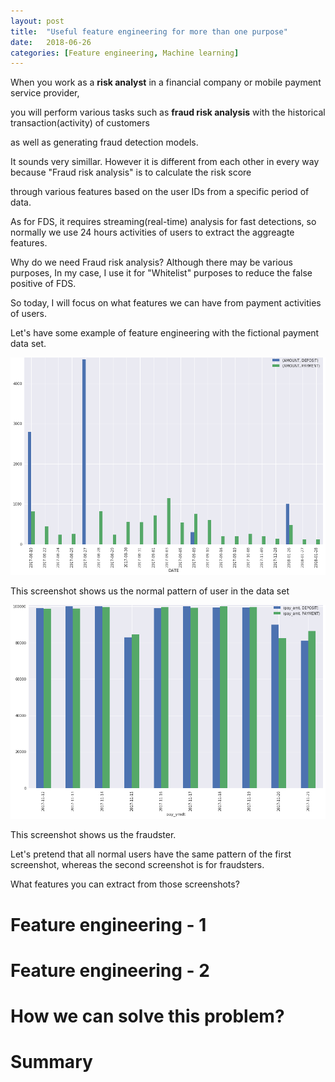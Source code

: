 ```yaml
---
layout: post
title:  "Useful feature engineering for more than one purpose"
date:   2018-06-26
categories: [Feature engineering, Machine learning]
---
```


When you work as a **risk analyst** in a financial company or mobile payment service provider, 

you will perform various tasks such as **fraud risk analysis** with the historical transaction(activity) of customers 

as well as generating fraud detection models. 

It sounds very simillar. However it is different from each other in every way because "Fraud risk analysis" is to calculate the risk score 

through various features based on the user IDs from a specific period of data.

As for FDS, it requires streaming(real-time) analysis for fast detections, so normally we use 24 hours activities of users to extract the aggreagte features. 

Why do we need Fraud risk analysis? Although there may be various purposes, In my case, I use it for "Whitelist" purposes to reduce the false positive of FDS. 

So today, I will focus on what features we can have from payment activities of users. 

Let's have some example of feature engineering with the fictional payment data set.

![screenshot_1](/static/img/sample_data_image.png)

This screenshot shows us the normal pattern of user in the data set 

![screenshot_2](/static/img/sample_data_image_2.png)

This screenshot shows us the fraudster. 

Let's pretend that all normal users have the same pattern of the first screenshot, whereas the second screenshot is for fraudsters. 

What features you can extract from those screenshots? 

# Feature engineering - 1


# Feature engineering - 2

# How we can solve this problem?

# Summary
